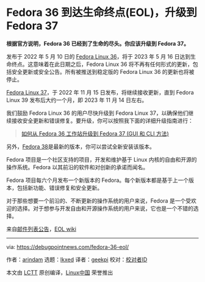 [#]: subject: "Fedora 36 Reaches End Of Life (EOL), Upgrade to Fedora 37"
[#]: via: "https://debugpointnews.com/fedora-36-eol/"
[#]: author: "arindam https://debugpointnews.com/author/dpicubegmail-com/"
[#]: collector: "lkxed"
[#]: translator: "geekpi"
[#]: reviewer: " "
[#]: publisher: " "
[#]: url: " "

Fedora 36 到达生命终点(EOL)，升级到 Fedora 37
======

**根据官方说明，Fedora 36 已经到了生命的尽头。你应该升级到 Fedora 37。**

发布于 2022 年 5 月 10 日的 [Fedora Linux 36][1]，将于 2023 年 5 月 16 日达到生命终点。这意味着在此日期之后，Fedora Linux 36 将不再有任何形式的更新，包括安全更新或安全公告。所有被推送到稳定版的 Fedora Linux 36 的更新也将被停止。

[Fedora Linux 37][2]，于 2022 年 11 月 15 日发布，将继续接收更新，直到 Fedora Linux 39 发布后大约一个月，即 2023 年 11 月 14 日左右。

我们鼓励 Fedora Linux 36 的用户尽快升级到 Fedora Linux 37，以确保他们继续接收安全更新和错误修复。要升级，你可以按照我下面的详细升级指南进行：

> [如何从 Fedora 36 工作站升级到 Fedora 37 (GUI 和 CLI 方法)][3]

另外，[Fedora 38][4]是最新的版本，你可以尝试全新安装该版本。

Fedora 项目是一个社区支持的项目，开发和维护基于 Linux 内核的自由和开源的操作系统。Fedora 以其前沿的软件和对创新的承诺而闻名。

Fedora 项目每六个月发布一个新版本的 Fedora。每个新版本都是基于上一个版本，包括新功能、错误修复和安全更新。

对于那些想要一个前沿的、不断更新的操作系统的用户来说，Fedora 是一个受欢迎的选择。对于想参与开发自由和开源操作系统的用户来说，它也是一个不错的选择。

来自[邮件列表公告][5]，[EOL wiki][6]

--------------------------------------------------------------------------------

via: https://debugpointnews.com/fedora-36-eol/

作者：[arindam][a]
选题：[lkxed][b]
译者：[geekpi](https://github.com/geekpi)
校对：[校对者ID](https://github.com/校对者ID)

本文由 [LCTT](https://github.com/LCTT/TranslateProject) 原创编译，[Linux中国](https://linux.cn/) 荣誉推出

[a]: https://debugpointnews.com/author/dpicubegmail-com/
[b]: https://github.com/lkxed/
[1]: https://www.debugpoint.com/fedora-36/
[2]: https://www.debugpoint.com/fedora-37/
[3]: https://www.debugpoint.com/upgrade-fedora-37-from-fedora-36/
[4]: https://www.debugpoint.com/fedora-38/
[5]: https://lists.fedoraproject.org/archives/list/announce@lists.fedoraproject.org/thread/4GXBZJSGQ2PEKIBM2APCTLXBS6IDKSOP/
[6]: https://docs.fedoraproject.org/en-US/releases/eol/